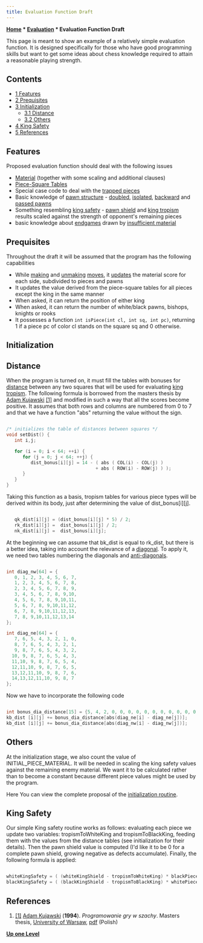 ```yaml
---
title: Evaluation Function Draft
---
```

**[Home](Home "Home") * [Evaluation](Evaluation "Evaluation") * Evaluation Function Draft**

This page is meant to show an example of a relatively simple evaluation function. It is designed specifically for those who have good programming skills but want to get some ideas about chess knowledge required to attain a reasonable playing strength.

## Contents

- [1 Features](#features)
- [2 Prequisites](#prequisites)
- [3 Initialization](#initialization)
  - [3.1 Distance](#distance)
  - [3.2 Others](#others)
- [4 King Safety](#king-safety)
- [5 References](#references)

## Features

Proposed evaluation function should deal with the following issues

- [Material](Material "Material") (together with some scaling and additional clauses)
- [Piece-Square Tables](Piece-Square_Tables "Piece-Square Tables")
- Special case code to deal with the [trapped pieces](Trapped_Pieces "Trapped Pieces")
- Basic knowledge of [pawn structure](Pawn_Structure "Pawn Structure") - [doubled](Doubled_Pawn "Doubled Pawn"), [isolated](Isolated_Pawn "Isolated Pawn"), [backward](Backward_Pawn "Backward Pawn") and [passed pawns](Passed_Pawn "Passed Pawn")
- Something resembling [king safety](King_Safety "King Safety") - [pawn shield](King_Safety#PawnShield "King Safety") and [king tropism](King_Safety#KingTropism "King Safety") results scaled against the strength of opponent's remaining pieces
- basic knowledge about [endgames](Endgame "Endgame") drawn by [insufficient material](Material#InsufficientMaterial "Material")

## Prequisites

Throughout the draft it will be assumed that the program has the following capabilities

- While [making](Make_Move "Make Move") and [unmaking](Unmake_Move "Unmake Move") [moves](Moves "Moves"), it [updates](Incremental_Updates "Incremental Updates") the material score for each side, subdivided to pieces and pawns
- It updates the value derived from the piece-square tables for all pieces except the king in the same manner
- When asked, it can return the position of either king
- When asked, it can return the number of white/black pawns, bishops, knights or rooks
- It possesses a function `int isPiece(int cl, int sq, int pc)`, returning 1 if a piece pc of color cl stands on the square sq and 0 otherwise.

## Initialization

## Distance

When the program is turned on, it must fill the tables with bonuses for [distance](Distance "Distance") between any two squares that will be used for evaluating [king tropism](King_Safety#KingTropism "King Safety"). The following formula is borrowed from the masters thesis by [Adam Kujawski](Adam_Kujawski "Adam Kujawski") <a id="cite-note-1" href="#cite-ref-1">[1]</a> and modified in such a way that all the scores become positive. It assumes that both rows and columns are numbered from 0 to 7 and that we have a function "abs" returning the value without the sign.

```C++

/* initializes the table of distances between squares */
void setDist() {
   int i,j;

   for (i = 0; i < 64; ++i) {
      for (j = 0; j < 64; ++j) {
         dist_bonus[i][j] = 14 - ( abs ( COL(i) - COL(j) )
                                 + abs ( ROW(i) - ROW(j) ) );
      }
   }
}

```

Taking this function as a basis, tropism tables for various piece types will be derived within its body, just after determining the value of dist_bonus\[i\]\[j\].

```C++

   qk_dist[i][j] = (dist_bonus[i][j] * 5) / 2;
   rk_dist[i][j] =  dist_bonus[i][j] / 2;
   nk_dist[i][j] =  dist_bonus[i][j];

```

At the beginning we can assume that bk_dist is equal to rk_dist, but there is a better idea, taking into account the relevance of a [diagonal](Diagonals "Diagonals"). To apply it, we need two tables numbering the diagonals and [anti-diagonals](Anti-Diagonals "Anti-Diagonals").

```C++

int diag_nw[64] = {
   0, 1, 2, 3, 4, 5, 6, 7,
   1, 2, 3, 4, 5, 6, 7, 8,
   2, 3, 4, 5, 6, 7, 8, 9,
   3, 4, 5, 6, 7, 8, 9,10,
   4, 5, 6, 7, 8, 9,10,11,
   5, 6, 7, 8, 9,10,11,12,
   6, 7, 8, 9,10,11,12,13,
   7, 8, 9,10,11,12,13,14
};

int diag_ne[64] = {
   7, 6, 5, 4, 3, 2, 1, 0,
   8, 7, 6, 5, 4, 3, 2, 1,
   9, 8, 7, 6, 5, 4, 3, 2,
  10, 9, 8, 7, 6, 5, 4, 3,
  11,10, 9, 8, 7, 6, 5, 4,
  12,11,10, 9, 8, 7, 6, 5,
  13,12,11,10, 9, 8, 7, 6,
  14,13,12,11,10, 9, 8, 7
};

```

Now we have to incorporate the following code

```C++

int bonus_dia_distance[15] = {5, 4, 2, 0, 0, 0, 0, 0, 0, 0, 0, 0, 0, 0, 0};
kb_dist [i][j] += bonus_dia_distance[abs(diag_ne[i] - diag_ne[j])];
kb_dist [i][j] += bonus_dia_distance[abs(diag_nw[i] - diag_nw[j])];

```

## Others

At the initialization stage, we also count the value of INITIAL_PIECE_MATERIAL. It will be needed in scaling the king safety values against the remaining enemy material. We want it to be calculated rather than to become a constant because different piece values might be used by the program.

Here You can view the complete proposal of the [initialization routine](Initialization_Routine "Initialization Routine").

## King Safety

Our simple King safety routine works as follows: evaluating each piece we update two variables: tropismToWhiteKing and tropismToBlackKing, feeding them with the values from the distance tables (see initialization for their details). Then the pawn shield value is computed (I'd like it to be 0 for a complete pawn shield, growing negative as defects accumulate). Finally, the following formula is applied:

```C++

whiteKingSafety = ( (whiteKingShield - tropismToWhiteKing) * blackPieceMaterial ) / INITIAL_PIECE_MATERIAL;
blackKingSafety = ( (blackKingShield - tropismToBlackKing) * whitePieceMaterial ) / INITIAL_PIECE_MATERIAL;

```

## References

1. <a id="cite-ref-1" href="#cite-note-1">[1]</a> [Adam Kujawski](Adam_Kujawski "Adam Kujawski") (**1994**). *Programowanie gry w szachy*. Masters thesis, [University of Warsaw](University_of_Warsaw "University of Warsaw"), [pdf](http://mkarasinski.pl/_cms/files/Adam%20Kujawski%20szachy.pdf) (Polish)

**[Up one Level](Evaluation "Evaluation")**

